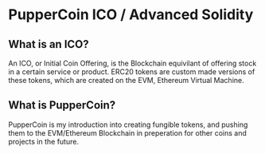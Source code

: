 # PupperCoin ICO / Advanced Solidity

## What is an ICO?
An ICO, or Initial Coin Offering, is the Blockchain equivilant of offering stock in a certain service or product. ERC20 tokens are custom made versions of these tokens, which are created on the EVM, Ethereum Virtual Machine.

## What is PupperCoin?
PupperCoin is my introduction into creating fungible tokens, and pushing them to the EVM/Ethereum Blockchain in preperation for other coins and projects in the future.